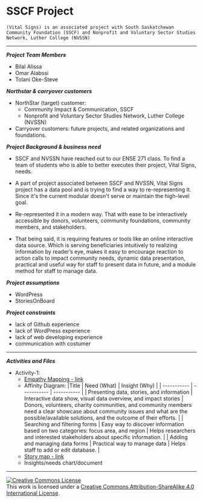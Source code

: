 # SSCF Project
`(Vital Signs) is an associated project with South Saskatchewan Community Foundation (SSCF) and Nonprofit and Voluntary Sector Studies Network, Luther College (NVSSN)`

---


***Project Team Members***
- Bilal Alissa
- Omar Alabssi
- Tolani Oke-Steve


***Northstar & carryover customers***
- NorthStar (target) customer:
  - Community Impact & Communication, SSCF
  - Nonprofit and Voluntary Sector Studies Network, Luther College (NVSSN)
- Carryover customers: future projects, and related organizations and foundations.


***Project Background & business need***
- SSCF and NVSSN have reached out to our ENSE 271 class. To find a team of students who is able to better executes their project, Vital Signs, needs.
- A part of project associated between SSCF and NVSSN, Vital Signs project has a data pool and is trying to find a way to re-representing it. Since it's the current modular doesn't serve or maintain the high-level goal.
- Re-represented it in a modern way. That with ease to be interactively accessible by donors, volunteers, community foundations, community members, and stakeholders.

- That being said, it is requiring features or tools like an online interactive data source. Which is serving beneficiaries intuitively to realizing information by reader’s eye, makes it easy to encourage reaction to action calls to impact community needs, dynamic data presentation, practical and useful way for staff to present data in future, and a module method for staff to manage data. 


***Project assumptions***
- WordPress
- StoriesOnBoard


***Project constraints***
- lack of Github experience
- lack of WordPress experience 
- lack of web developing experience 
- communication with costumer


---
***Activities and Files***
- Activity-1:
  - [Empathy Mapping - link](https://github.com/ENSE271Feedbackers/sscf_repo/blob/main/Documents/activity_1/EmpathyMapping.png)
  - Affinity Diagram:
    |Title |	Need (What) |	Insight (Why) |
    | ----------- | ----------- | ----------- |
    | Presenting data, stories, and information | Interactive data show, visual data overview, and impact stories | Donors, volunteers, charity communities, and community members need a clear showcase about community issues and what are the possible/available solutions, and the outcome of their efforts. |
    | Searching and filtering forms | Easy way to discover information based on two categories: focus area, and region | Helps researchers and interested stakeholders about specific information. |
    | Adding and managing data forms | Practical way to manage data | Helps staff to add or edit database. |    
  - [Story map - link](https://landofooo.storiesonboard.com/m/pIPTsFeJ8EKCuCg1DhlKdQ)
  - Insights/needs chart/document


---
<a rel="license" href="http://creativecommons.org/licenses/by-sa/4.0/"><img alt="Creative Commons License" style="border-width:0" src="https://i.creativecommons.org/l/by-sa/4.0/88x31.png" /></a><br />This work is licensed under a <a rel="license" href="http://creativecommons.org/licenses/by-sa/4.0/">Creative Commons Attribution-ShareAlike 4.0 International License</a>.
